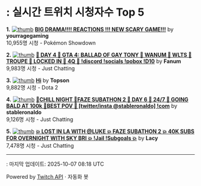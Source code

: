 # : 실시간 트위치 시청자수 Top 5

**1.** [![thumb](https://static-cdn.jtvnw.net/previews-ttv/live_user_yourragegaming-320x180.jpg)](https://twitch.tv/yourragegaming)
**[BIG DRAMA!!!! REACTIONS !!! NEW SCARY GAME!!!](https://twitch.tv/yourragegaming)** by **yourragegaming**<br>10,955명 시청  - Pokémon Showdown

**2.** [![thumb](https://static-cdn.jtvnw.net/previews-ttv/live_user_fanum-320x180.jpg)](https://twitch.tv/Fanum)
**[🧁 DAY 4 🧁 GTA 4: BALLAD OF GAY TONY 🧁 WANUM 🧁 WLTS 🧁 TROUPE 🧁 LOCKED IN 🧁 4Q 🧁  !discord !socials !pobox !D10](https://twitch.tv/Fanum)** by **Fanum**<br>9,983명 시청  - Just Chatting

**3.** [![thumb](https://static-cdn.jtvnw.net/previews-ttv/live_user_topson-320x180.jpg)](https://twitch.tv/Topson)
**[Hi](https://twitch.tv/Topson)** by **Topson**<br>9,882명 시청  - Dota 2

**4.** [![thumb](https://static-cdn.jtvnw.net/previews-ttv/live_user_stableronaldo-320x180.jpg)](https://twitch.tv/stableronaldo)
**[🧟CHILL NIGHT 🧟FAZE SUBATHON 2 🧟 DAY 6 🧟 24/7 🧟 GOING BALD AT 100k 🧟BEST POV 🧟 [twitter/insta @stableronaldo] !com](https://twitch.tv/stableronaldo)** by **stableronaldo**<br>9,126명 시청  - Just Chatting

**5.** [![thumb](https://static-cdn.jtvnw.net/previews-ttv/live_user_lacy-320x180.jpg)](https://twitch.tv/Lacy)
**[💥 LOST IN LA WITH @LUKE 💥 FAZE SUBATHON 2 💥 40K SUBS FOR OVERNIGHT WITH SKY BRI 💥 !Jail !Subgoals 💥](https://twitch.tv/Lacy)** by **Lacy**<br>7,478명 시청  - Just Chatting


---
: 마지막 업데이트: 2025-10-07 08:18 UTC

Powered by [Twitch API](https://dev.twitch.tv/docs/api/reference) · 자동화 봇